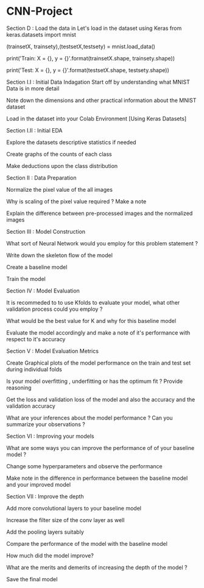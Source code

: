 # CNN-Project
Section D : Load the data in
Let's load in the dataset using Keras
from keras.datasets import mnist 

 (trainsetX, trainsety),(testsetX,testsety) = mnist.load_data()

 print('Train: X = {}, y = {}'.format(trainsetX.shape, trainsety.shape)) 

 print('Test: X = {}, y = {}'.format(testsetX.shape, testsety.shape))

Section I.I : Initial Data Indagation
Start off by understanding what MNIST Data is in more detail

Note down the dimensions and other practical information about the MNIST dataset

Load in the dataset into your Colab Environment [Using Keras Datasets]

Section I.II : Initial EDA

Explore the datasets descriptive statistics if needed

Create graphs of the counts of each class

Make deductions upon the class distribution

Section II : Data Preparation

Normalize the pixel value of the all images

Why is scaling of the pixel value required ? Make a note

Explain the difference between pre-processed images and the normalized images

Section III : Model Construction

What sort of Neural Network would you employ for this problem statement ?

Write down the skeleton flow of the model

Create a baseline model

Train the model

Section IV : Model Evaluation

It is recommeded to to use Kfolds to evaluate your model, what other validation process could you employ ?

What would be the best value for K and why for this baseline model

Evaluate the model accordingly and make a note of it's performance with respect to it's accuracy

Section V : Model Evaluation Metrics

Create Graphical plots of the model performance on the train and test set during individual folds

Is your model overfitting , underfitting or has the optimum fit ? Provide reasoning

Get the loss and validation loss of the model and also the accuracy and the validation accuracy

What are your inferences about the model performance ? Can you summarize your observations ?

Section VI : Improving your models

What are some ways you can improve the performance of of your baseline model ?

Change some hyperparameters and observe the performance

Make note in the difference in performance between the baseline model and your improved model

Section VII : Improve the depth

Add more convolutional layers to your baseline model

Increase the filter size of the conv layer as well

Add the pooling layers suitably

Compare the performance of the model with the baseline model

How much did the model improve?

What are the merits and demerits of increasing the depth of the model ?

Save the final model
